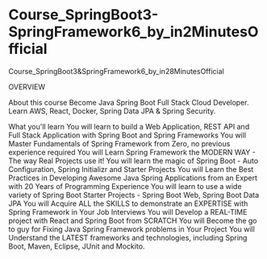 # Course_SpringBoot3-SpringFramework6_by_in2MinutesOfficial
Course_SpringBoot3&amp;SpringFramework6_by_in28MinutesOfficial

OVERVIEW

About this course
Become Java Spring Boot Full Stack Cloud Developer. Learn AWS, React, Docker, Spring Data JPA & Spring Security.


What you'll learn
You will learn to build a Web Application, REST API and Full Stack Application with Spring Boot and Spring Frameworks
You will Master Fundamentals of Spring Framework from Zero, no previous experience required
You will Learn Spring Framework the MODERN WAY - The way Real Projects use it!
You will learn the magic of Spring Boot - Auto Configuration, Spring Initializr and Starter Projects
You will Learn the Best Practices in Developing Awesome Java Spring Applications from an Expert with 20 Years of Programming Experience
You will learn to use a wide variety of Spring Boot Starter Projects - Spring Boot Web, Spring Boot Data JPA
You will Acquire ALL the SKILLS to demonstrate an EXPERTISE with Spring Framework in Your Job Interviews
You will Develop a REAL-TIME project with React and Spring Boot from SCRATCH
You will Become the go to guy for Fixing Java Spring Framework problems in Your Project
You will Understand the LATEST frameworks and technologies, including Spring Boot, Maven, Eclipse, JUnit and Mockito.

